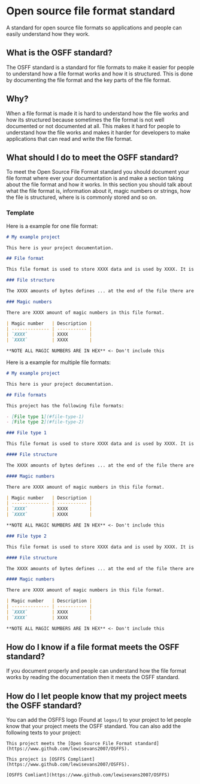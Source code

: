# Open source file format standard

A standard for open source file formats so applications and people can easily understand how they work.

## What is the OSFF standard?

The OSFF standard is a standard for file formats to make it easier for people to understand how a file format works and how it is structured. This is done by documenting the file format and the key parts of the file format.

## Why?

When a file format is made it is hard to understand how the file works and how its structured because sometimes the file format is not well documented or not documented at all. This makes it hard for people to understand how the file works and makes it harder for developers to make applications that can read and write the file format.

## What should I do to meet the OSFF standard?

To meet the Open Source File Format standard you should document your file format where ever your documentation is and make a section taking about the file format and how it works. In this section you should talk about what the file format is, information about it, magic numbers or strings, how the file is structured, where is is commonly stored and so on.

### Template

Here is a example for one file format:

```markdown
# My example project

This here is your project documentation.

## File format

This file format is used to store XXXX data and is used by XXXX. It is commonly stored at `XXXX`...

### File structure

The XXXX amounts of bytes defines ... at the end of the file there are XXXX bytes that define ... and that do ... this then does ...

### Magic numbers

There are XXXX amount of magic numbers in this file format.

| Magic number   | Description |
| -------------- | ----------- |
| `XXXX`         | XXXX        |
| `XXXX`         | XXXX        |

**NOTE ALL MAGIC NUMBERS ARE IN HEX** <- Don't include this
```

Here is a example for multiple file formats:

```markdown
# My example project

This here is your project documentation.

## File formats

This project has the following file formats:

- [File type 1](#file-type-1)
- [File type 2](#file-type-2)

### File type 1

This file format is used to store XXXX data and is used by XXXX. It is commonly stored at `XXXX` ...

#### File structure

The XXXX amounts of bytes defines ... at the end of the file there are XXXX bytes that define ... and that do ... this then does ...

#### Magic numbers

There are XXXX amount of magic numbers in this file format.

| Magic number   | Description |
| -------------- | ----------- |
| `XXXX`         | XXXX        |
| `XXXX`         | XXXX        |

**NOTE ALL MAGIC NUMBERS ARE IN HEX** <- Don't include this

### File type 2

This file format is used to store XXXX data and is used by XXXX. It is commonly stored at `XXXX`...

#### File structure

The XXXX amounts of bytes defines ... at the end of the file there are XXXX bytes that define ... and that do ... this then does ...

#### Magic numbers

There are XXXX amount of magic numbers in this file format.

| Magic number   | Description |
| -------------- | ----------- |
| `XXXX`         | XXXX        |
| `XXXX`         | XXXX        |

**NOTE ALL MAGIC NUMBERS ARE IN HEX** <- Don't include this
```

## How do I know if a file format meets the OSFF standard?

If you document properly and people can understand how the file format works by reading the documentation then it meets the OSFF standard.

## How do I let people know that my project meets the OSFF standard?

You can add the OSFFS logo (Found at `logos/`) to your project to let people know that your project meets the OSFF standard. You can also add the following texts to your project:

```
This project meets the [Open Source File Format standard](https://www.github.com/lewisevans2007/OSFFS).
```

```
This project is [OSFFS Compliant](https://www.github.com/lewisevans2007/OSFFS).
```

```
[OSFFS Comliant](https://www.github.com/lewisevans2007/OSFFS)
```

